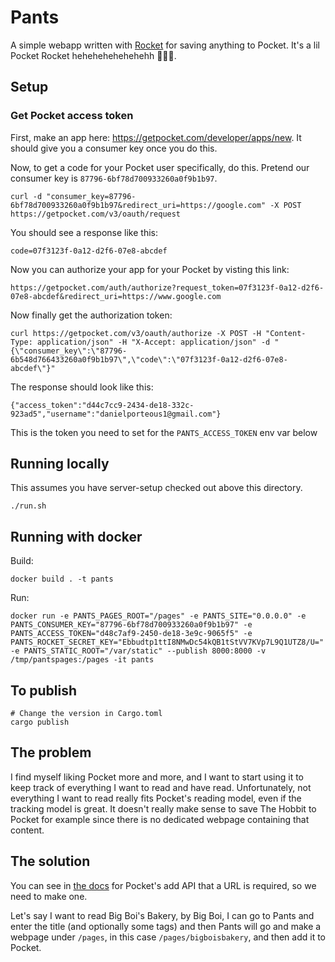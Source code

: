 # Pants

A simple webapp written with [Rocket](https://rocket.rs) for saving anything to Pocket. It's a lil Pocket Rocket hehehehehehehehh 🚀🚀🚀.

## Setup
### Get Pocket access token
First, make an app here: https://getpocket.com/developer/apps/new. It should give you a consumer key once you do this.

Now, to get a code for your Pocket user specifically, do this. Pretend our consumer key is `87796-6bf78d700933260a0f9b1b97`.
```
curl -d "consumer_key=87796-6bf78d700933260a0f9b1b97&redirect_uri=https://google.com" -X POST https://getpocket.com/v3/oauth/request
```
You should see a response like this:
```
code=07f3123f-0a12-d2f6-07e8-abcdef
```
Now you can authorize your app for your Pocket by visting this link:
```
https://getpocket.com/auth/authorize?request_token=07f3123f-0a12-d2f6-07e8-abcdef&redirect_uri=https://www.google.com
```
Now finally get the authorization token:
```
curl https://getpocket.com/v3/oauth/authorize -X POST -H "Content-Type: application/json" -H "X-Accept: application/json" -d "{\"consumer_key\":\"87796-6b548d766433260a0f9b1b97\",\"code\":\"07f3123f-0a12-d2f6-07e8-abcdef\"}"
```
The response should look like this:
```
{"access_token":"d44c7cc9-2434-de18-332c-923ad5","username":"danielporteous1@gmail.com"}
```
This is the token you need to set for the `PANTS_ACCESS_TOKEN` env var below

## Running locally
This assumes you have server-setup checked out above this directory.
```
./run.sh
```

## Running with docker
Build:
```
docker build . -t pants
```
Run:
```
docker run -e PANTS_PAGES_ROOT="/pages" -e PANTS_SITE="0.0.0.0" -e PANTS_CONSUMER_KEY="87796-6bf78d700933260a0f9b1b97" -e PANTS_ACCESS_TOKEN="d48c7af9-2450-de18-3e9c-9065f5" -e PANTS_ROCKET_SECRET_KEY="Ebbudtp1ttI8NMwDc54kQB1tStVV7KVp7L9Q1UTZ8/U=" -e PANTS_STATIC_ROOT="/var/static" --publish 8000:8000 -v /tmp/pantspages:/pages -it pants
```

## To publish
```
# Change the version in Cargo.toml
cargo publish
```

## The problem
I find myself liking Pocket more and more, and I want to start using it to keep track of everything I want to read and have read. Unfortunately, not everything I want to read really fits Pocket's reading model, even if the tracking model is great. It doesn't really make sense to save The Hobbit to Pocket for example since there is no dedicated webpage containing that content.

## The solution
You can see in [the docs](https://getpocket.com/developer/docs/v3/add) for Pocket's add API that a URL is required, so we need to make one.

Let's say I want to read Big Boi's Bakery, by Big Boi, I can go to Pants and enter the title (and optionally some tags) and then Pants will go and make a webpage under `/pages`, in this case `/pages/bigboisbakery`, and then add it to Pocket.
